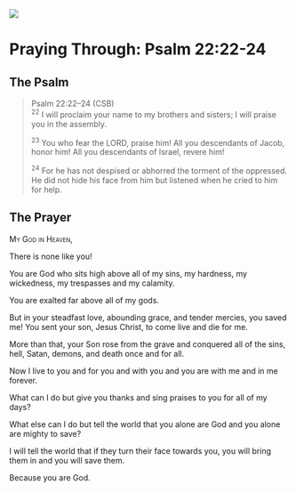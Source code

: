 <img class="intro-right" src="/images/art-paris-psalter.jpg">

# Praying Through: Psalm 22:22-24

## The Psalm

>Psalm 22:22–24 (CSB)  
><sup>22</sup> I will proclaim your name to my brothers and sisters; I will praise you in the assembly. 
>
><sup>23</sup> You who fear the LORD, praise him! All you descendants of Jacob, honor him! All you descendants of Israel, revere him! 
>
><sup>24</sup> For he has not despised or abhorred the torment of the oppressed. He did not hide his face from him but listened when he cried to him for help.

## The Prayer

<div style="font-variant: small-caps;">
  My God in Heaven,
</div>


There is none like you!

You are God who sits high above all of my sins,
  my hardness,
  my wickedness,
  my trespasses and my calamity.

You are exalted far above all of my gods.

But in your steadfast love,
  abounding grace,
  and tender mercies,
  you saved me! You sent your son,
  Jesus Christ,
  to come live 
  and die for me.

More than that,
  your Son rose from the grave 
  and conquered all of the sins,
  hell,
  Satan,
  demons,
  and death once and for all.

Now I live to you 
  and for you 
  and with you 
  and you are with me 
  and in me forever.

What can I do 
  but give you thanks 
  and sing praises to you for all of my days?

What else can I do 
  but tell the world 
  that you alone are God 
  and you alone are mighty to save?

I will tell the world 
  that if they turn their face towards you,
  you will bring them in and you will save them.

Because you are God.
